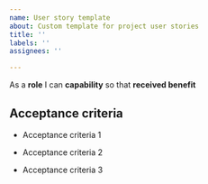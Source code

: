 ```yaml
---
name: User story template
about: Custom template for project user stories
title: ''
labels: ''
assignees: ''

---
```


As a **role** I can **capability** so that **received benefit**

## Acceptance criteria

- Acceptance criteria 1

- Acceptance criteria 2

- Acceptance criteria 3
